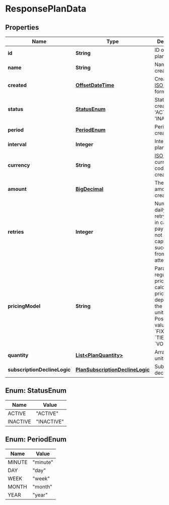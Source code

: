 
# ResponsePlanData

## Properties
Name | Type | Description | Notes
------------ | ------------- | ------------- | -------------
**id** | **String** | ID of created plan |  [optional]
**name** | **String** | Name of created plan |  [optional]
**created** | [**OffsetDateTime**](OffsetDateTime.md) | Creation time, [ISO 8601](https://en.wikipedia.org/wiki/ISO_8601) format |  [optional]
**status** | [**StatusEnum**](#StatusEnum) | Status of created plan: &#39;ACTIVE&#39; or &#39;INACTIVE&#39; |  [optional]
**period** | [**PeriodEnum**](#PeriodEnum) | Period of created plan |  [optional]
**interval** | **Integer** | Interval of plan |  [optional]
**currency** | **String** | [ISO 4217](https://en.wikipedia.org/wiki/ISO_4217) currency code of created plan |  [optional]
**amount** | [**BigDecimal**](BigDecimal.md) | The total amount of created plan |  [optional]
**retries** | **Integer** | Number of daily basis retry attempts in case of payment has not been captured successfully, from 1 to 15 attempts |  [optional]
**pricingModel** | **String** | Parameter regulates the price calculation pricing_model depending on the number of units. Possible values: &#x60;FIXED&#x60; &#x60;TIERED&#x60; &#x60;VOLUME&#x60; |  [optional]
**quantity** | [**List&lt;PlanQuantity&gt;**](PlanQuantity.md) | Array with units params |  [optional]
**subscriptionDeclineLogic** | [**PlanSubscriptionDeclineLogic**](PlanSubscriptionDeclineLogic.md) | Subscription decline logic |  [optional]


<a name="StatusEnum"></a>
## Enum: StatusEnum
Name | Value
---- | -----
ACTIVE | &quot;ACTIVE&quot;
INACTIVE | &quot;INACTIVE&quot;


<a name="PeriodEnum"></a>
## Enum: PeriodEnum
Name | Value
---- | -----
MINUTE | &quot;minute&quot;
DAY | &quot;day&quot;
WEEK | &quot;week&quot;
MONTH | &quot;month&quot;
YEAR | &quot;year&quot;




